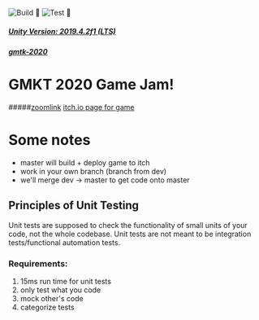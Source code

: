 ![Build 🧱](https://github.com/avivajpeyi/unity_template_project/workflows/Build%20%F0%9F%A7%B1/badge.svg?branch=master)
![Test 🧪](https://github.com/avivajpeyi/unity_template_project/workflows/Test%20%F0%9F%A7%AA/badge.svg?branch=master)
##### [Unity Version: 2019.4.2f1 (LTS)](https://unity3d.com/unity/qa/lts-releases)
##### [gmtk-2020](https://itch.io/jam/gmtk-2020)
# GMKT 2020 Game Jam!
#####[zoomlink](https://monash.zoom.us/j/97279658035?pwd=MG5rZ3ppdGlQM1dJS3cwRm5iaUkvQT09)
[itch.io page for game](https://avivajpeyi.itch.io/gmtk2020)

# Some notes
* master will build + deploy game to itch
* work in your own branch (branch from dev)
* we'll merge dev -> master to get code onto master

## Principles of Unit Testing

Unit tests are supposed to check the functionality of small units of your code, not the whole codebase. Unit tests are not meant to be integration tests/functional automation tests.

### Requirements:
1. 15ms run time for unit tests
2. only test what you code
3. mock other's code
4. categorize tests 

